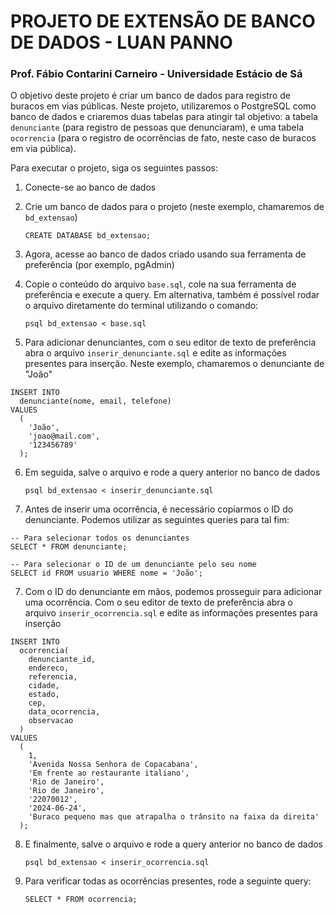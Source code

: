 # PROJETO DE EXTENSÃO DE BANCO DE DADOS - LUAN PANNO

### Prof. Fábio Contarini Carneiro - Universidade Estácio de Sá

O objetivo deste projeto é criar um banco de dados para registro de buracos em vias públicas. Neste projeto, utilizaremos o PostgreSQL como banco de dados e criaremos duas tabelas para atingir tal objetivo: a tabela `denunciante` (para registro de pessoas que denunciaram), e uma tabela `ocorrencia` (para o registro de ocorrências de fato, neste caso de buracos em via pública).

Para executar o projeto, siga os seguintes passos:

1.  Conecte-se ao banco de dados
2.  Crie um banco de dados para o projeto (neste exemplo, chamaremos de `bd_extensao`)

        CREATE DATABASE bd_extensao;

3.  Agora, acesse ao banco de dados criado usando sua ferramenta de preferência (por exemplo, pgAdmin)
4.  Copie o conteúdo do arquivo `base.sql`, cole na sua ferramenta de preferência e execute a query. Em alternativa, também é possível rodar o arquivo diretamente do terminal utilizando o comando:

        psql bd_extensao < base.sql

5.  Para adicionar denunciantes, com o seu editor de texto de preferência abra o arquivo `inserir_denunciante.sql` e edite as informações presentes para inserção. Neste exemplo, chamaremos o denunciante de "João"

```
INSERT INTO
  denunciante(nome, email, telefone)
VALUES
  (
    'João',
    'joao@mail.com',
    '123456789'
  );
```

6.  Em seguida, salve o arquivo e rode a query anterior no banco de dados

        psql bd_extensao < inserir_denunciante.sql

7.  Antes de inserir uma ocorrência, é necessário copiarmos o ID do denunciante. Podemos utilizar as seguintes queries para tal fim:

```
-- Para selecionar todos os denunciantes
SELECT * FROM denunciante;

-- Para selecionar o ID de um denunciante pelo seu nome
SELECT id FROM usuario WHERE nome = 'João';
```

7.  Com o ID do denunciante em mãos, podemos prosseguir para adicionar uma ocorrência. Com o seu editor de texto de preferência abra o arquivo `inserir_ocorrencia.sql` e edite as informações presentes para inserção

```
INSERT INTO
  ocorrencia(
    denunciante_id,
    endereco,
    referencia,
    cidade,
    estado,
    cep,
    data_ocorrencia,
    observacao
  )
VALUES
  (
    1,
    'Avenida Nossa Senhora de Copacabana',
    'Em frente ao restaurante italiano',
    'Rio de Janeiro',
    'Rio de Janeiro',
    '22070012',
    '2024-06-24',
    'Buraco pequeno mas que atrapalha o trânsito na faixa da direita'
  );
```

8.  E finalmente, salve o arquivo e rode a query anterior no banco de dados

        psql bd_extensao < inserir_ocorrencia.sql

9.  Para verificar todas as ocorrências presentes, rode a seguinte query:

        SELECT * FROM ocorrencia;
